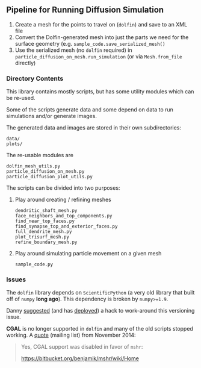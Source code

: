 ## Pipeline for Running Diffusion Simulation

1. Create a mesh for the points to travel on (`dolfin`)
   and save to an XML file
1. Convert the Dolfin-generated mesh into just the parts we
   need for the surface geometry (e.g. `sample_code.save_serialized_mesh()`
1. Use the serialized mesh (no `dolfin` required) in
   `particle_diffusion_on_mesh.run_simulation` (or via
   `Mesh.from_file` directly)

### Directory Contents

This library contains mostly scripts, but has some utility modules
which can be re-used.

Some of the scripts generate data and some depend on data to run simulations
and/or generate images.

The generated data and images are stored in their own subdirectories:

```
data/
plots/
```

The re-usable modules are

```
dolfin_mesh_utils.py
particle_diffusion_on_mesh.py
particle_diffusion_plot_utils.py
```

The scripts can be divided into two purposes:

1.  Play around creating / refining meshes

    ```
    dendritic_shaft_mesh.py
    face_neighbors_and_top_components.py
    find_near_top_faces.py
    find_synapse_top_and_exterior_faces.py
    full_dendrite_mesh.py
    plot_trisurf_mesh.py
    refine_boundary_mesh.py
    ```

1.  Play around simulating particle movement on a given mesh

    ```
    sample_code.py
    ```

### Issues

The `dolfin` library depends on `ScientificPython` (a very old library that
built off of `numpy` **long ago**). This dependency is broken by
`numpy>=1.9`.

Danny [suggested][1] (and has [deployed][2]) a hack to work-around this
versioning issue.

**CGAL** is no longer supported in `dolfin` and many of the old scripts
stopped working. A [quote][3] (mailing list) from November 2014:

> Yes, CGAL support was disabled in favor of `mshr`:
>
> https://bitbucket.org/benjamik/mshr/wiki/Home

[1]: https://bitbucket.org/khinsen/scientificpython/issue/13/
[2]: https://gist.github.com/dhermes/38d8ff05267e861a4b01
[3]: http://fenicsproject.org/pipermail/fenics-support/2014-November/000961.html
